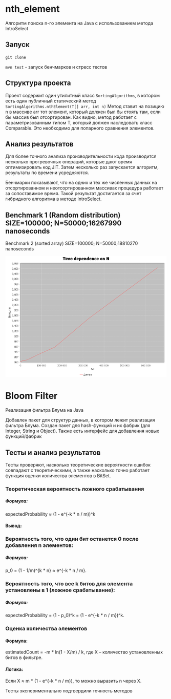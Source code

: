 # nth_element
Алгоритм поиска n-го элемента на Java с использованием метода IntroSelect

## Запуск
`git clone`

`mvn test` - запуск бенчмарков и стресс тестов

## Структура проекта
Проект содержит один утилитный класс `SortingAlgorithms`, в котором есть один публичный статический метод `SortingAlgorithms.nthElement(T[] arr, int n)`
Метод ставит на позицию n в массиве arr тот элемент, который должен был бы стоять там, если бы массив был отсортирован.
Как видно, метод работает с параметризованным типом T, который должен наследовать класс Comparable. Это необходимо для попарного сравнения элементов.

## Анализ результатов
Для более точного анализа производительности кода производится несколько прогревочных операций, которые дают время оптимизировать код JIT. Затем несколько раз запускается алгоритм, результаты по времени усредняются.

Бенчмарки показывают, что на одних и тех же численных данных на отсортированном и неотсортированном массивах процедура работает за сопоставимое время. Такой результат достигается за счет гибридного алгоритма в методе IntroSelect.

Benchmark 1 (Random distribution)
SIZE=100000; N=50000;16267990 nanoseconds
-----------------------------------------
Benchmark 2 (sorted array)
SIZE=100000; N=50000;18810270 nanoseconds


![График](chart.png)

# Bloom Filter

Реализация фильтра Блума на Java

Добавлен пакет для структур данных, в котором лежит реализация фильтра Блума.
Создан пакет для hash-функций и их фабрик (для Integer, String и Object). Также есть интерфейс для добавления новых функций/фабрик

## Тесты и анализ результатов
Тесты проверяют, насколько теоретические вероятности ошибок совпадают с теоретическими, а также насколько точно работает функция оценки количества элементов в BitSet.

### Теоретическая вероятность ложного срабатывания
##### Формула:

expectedProbability ≈ (1 - e^(-k * n / m))^k
#### Вывод:

### Вероятность того, что один бит останется 0 после добавления n элементов:
##### Формула:
p_0 = (1 - 1/m)^{k * n} ≈ e^{-k * n / m}.

### Вероятность того, что все k битов для элемента установлены в 1 (ложное срабатывание):
##### Формула:
expectedProbability = (1 - p_0)^k = (1 - e^{-k * n / m})^k.

### Оценка количества элементов
#### Формула:
estimatedCount = -m * ln(1 - X/m) / k,
где X – количество установленных битов в фильтре.

#### Логика:
Если X ≈ m * (1 - e^{-k * n / m}), то можно выразить n через X.


Тесты экспериментально подтвердили точность методов